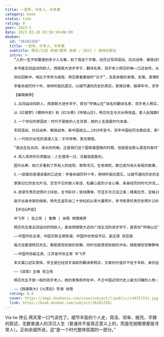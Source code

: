 ```yaml
---
title: 一百年，许多人，许多事
category: book
status: todo
rating: 0
year: 2023-1
date: 2023-03-28 03:58:50+08:00
douban:
  id: "36162256"
  title: 一百年，许多人，许多事
  subtitle: 杨苡/口述 余斌/撰写 余斌 / 2023 / 译林出版社
  intro: >-
    “人的一生不知要遇到多少人与事，到了我这个岁数，经历过军阀混战、抗日战争、解放战争，以及新中国成立之后发生的种种，我虽是个平凡的人，却也有许许多多的人可念，许许多多的事想说。”

    本书是五四运动同龄人、西南联大进步学子、翻译名家、百岁老人杨苡的唯一口述自传。从1919年走向今天，杨苡的人生百年，正是中国栉风沐雨、沧桑巨变的百年。时代与人生的淬炼，凝结为一代知识女性的天真与浪漫之歌。

    世纪回眸中，相比于传奇与成就，杨苡更看重她的“日子”，及其承载的亲情、友情、爱情和世情：童年深宅里，祖辈的煊赫、北洋政商两界的风云变幻她不大闹得清，念念不忘者，是一个个普通人的境遇；同窗情谊、少女心事、诗歌与话剧，“中西”十年乘着歌声的翅膀，最是无忧无虑；民族危亡之际，自天津、上海、香港到昆明，西迁途中高唱《松花江上》，文明之火光焰不熄；从西南联大到中央大学，记忆里依旧是年轻的身影——初见“文学偶像”巴金，大轰炸后满头灰土的闻一多，手杖点在石板路上嘀嘀笃笃的吴宓，“夸我们是勇敢少女”的恩师沈从文，还有滇水之边的月下谈心，嘉陵江畔的重逢与告别……

    学者余斌历时十年，用倾听抵抗遗忘，以细节通向历史的真实。家族旧事、翡翠年华、求学之路、山河故人，一个世纪的人与事在叙述中缓缓展开。“我有意无意间充当了杨先生和读者的中间人，它应该是一部可以面向一般读者的口述史。”

    【编辑推荐】

    1.五四运动同龄人、西南联大进步学子、首创“呼啸山庄”译名的翻译名家、百岁老人杨苡，唯一口述自传。

    从《红楼梦》《儒林外史》到《红与黑》《呼啸山庄》，杨苡先生与兄长杨宪益、爱人赵瑞蕻共同推动中文与世界对话，使文学经典如种子般在不同文明的土壤里生根开花，成就了中国文学翻译事业一个又一个高峰。

    2.一个世纪的家国史：时代不是她的人生背景，她的人生就是时代本身。

    军阀混战、抗日战争、解放战争、新中国成立……1919年至今，百年中国经历沧桑巨变，家与国、个人与社会载沉载浮，她为历史提供的是一份特殊的见证，传递出“普遍的人生回声”。

    3.一代知识女性的浪漫人生：岁月呼啸，美无倦意。

    “我出生在五四，成长的时候，正是我们这个国家最困难的时期。但就是在那么艰苦的条件下，年青一代的朝气、热情和责任感一点都没有丢。”爱国、进步、对真理和正义的追求，血液般融入杨苡先生的人生选择，明亮的人格让世人看见：被文学生活、文学事业、文学追求所浸润的人生是如何饱满与光洁，优雅而坚韧，乐观而从容。

    4.观人观世的乐观豁达：人生值得一过，活着就是胜利。

    因为长寿，她几乎看到了所有人的结局，荣辱浮沉，生老病死，都已成为有头有尾的故事。然而在波澜不惊的叙述后面，我们仍能不期然而然地感受到“命运”二字的分量。她常挂在嘴边的一个词是“好玩”，“好玩”影响到她的记忆和对记忆的筛选，后面未尝没有一种观人观世的态度。

    5.一部面向普通读者的口述史：学者余斌历时十年，用倾听抵抗遗忘，以细节通向历史的温度与真实。附万字《书成漫记》。

    家族记忆的吉光片羽、念念不忘的故人陈迹、私藏心底的少女心事、亲身经历的时代洪流……在十来平方米的小客厅里，一场以倾听抵抗遗忘的谈话持续了十余年，终于成书。“我想达到的，第一是真实，第二是真实，第三还是真实，而通向这真实的，第一是细节，第二是细节，第三还是细节。”有温度的历史是无数个体“命运”的汇集与交响，见证个体命运，也是在“见证历史”。

    6.收录珍贵历史照片150张，全书彩印；锁线裸脊，尽显岁月沉淀之美；精美拉页，定格10个10年。

    由于出身世家的缘故，杨先生留存自二十世纪初以来大量照片，本书收录珍贵历史照片150余张，全书彩印，辅以详实图注作为口述的延伸和补充。由“中国最美的书”奖得主周伟伟担纲设计统筹，苍青配色寓意生命常青。正文采用纯木浆纸印刷，藏读两宜；图片采用古典艺术纸印刷，还原真挚本色。锁线裸脊，装帧典雅，尽显岁月沉淀之美。附精美拉页，10个10年，眉眼间定格百年历史。

    【评论&声音】

    毕飞宇 | 张立宪 | 鲁豫 | 徐蓓 倾情推荐

    杨苡先生是五四运动的同龄人，是自西南联大迈向广阔生活的进步学子，是首创“呼啸山庄”这一译名并使该译本成为经典的重要翻译家，是兼及诗歌、散文、儿童文学创作的勤勉写作者。山河沦落时，杨苡先生不甘安守于家庭的庇护，怀着青春热血投身时代洪流与祖国同命运；家国康宁时，杨苡先生古稀之年以生花妙笔完成《天真与经验之歌》《我赤裸裸地来：罗丹传》等著作的翻译，依然满怀蓬勃意气。

    ——中国作协主席、中国文联主席铁凝，中国作协党组书记、副主席 张宏森

    每次去看望杨苡先生，都能感受到她的安静，同时也能感受到她的冲击。她能够安安静静地激励别人、鼓舞别人。她是批判的，更是令人尊敬的，在她的家里，我无数次体会到那种来自杨苡的幸福。我相信，体会到这种幸福的绝不可能只有我一个。

    ——中国作协副主席、江苏省作协主席 毕飞宇

    本文属口述实录体，传主是已经百岁高龄的翻译家杨苡，文章的价值并不在于年龄、身份这些外在的东西，而是其精神内核：这是一篇“祛魅”的好文，它破除了我们对所谓“最后贵族”“簪缨之家”司空见惯的膜拜和讴歌。

    ——《读库》主编 张立宪

    杨苡先生不是一般的百岁老人。她的家族和师友中，不乏中国近现代史上星光闪耀的人物；她在西南联大和中央大学的同学们——那些不同信仰、不同家世、不同性情的青春生命，各自有着令人唏嘘的命运——这注定了杨苡先生的口述自传，同时也是过去一百年间的家国史。时代不是她的人生背景，她的人生就是时代本身。

    ——《西南联大》《九零后》导演 徐蓓
  rating: 8.8
  cover: https://img2.doubanio.com/view/subject/l/public/s34357241.jpg
  link: https://book.douban.com/subject/36162256/
---
```


Via tw 停云 两天里一口气读完了。细节丰盈的个人史，简洁、坦率、敞亮、平静的叙述，无数普通人的浮沉人生（普通并不是真正意义上的，而是在她眼里都是寻常人）。正如余斌所说，这“是一个时代整体氛围的一部分。”
